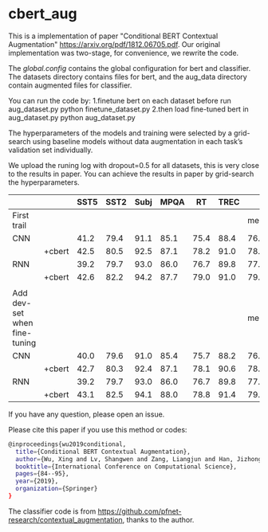 # cbert_aug
This is a implementation of paper "Conditional BERT Contextual Augmentation" https://arxiv.org/pdf/1812.06705.pdf.
Our original implementation was two-stage, for convenience, we rewrite the code. 

The *global.config* contains the global configuration for bert and classifier.
The datasets directory contains files for bert, and the aug_data directory contain augmented files for classifier.

You can run the code by: 
1.finetune bert on each dataset before run aug_dataset.py
  python finetune_dataset.py
2.then load fine-tuned bert in aug_dataset.py
  python aug_dataset.py

The hyperparameters of the models and training were selected by a grid-search using baseline models without data augmentation in each task’s validation set individually.

We upload the runing log with dropout=0.5 for all datasets, this is very close to the results in paper. You can achieve the results in paper by grid-search the hyperparameters.

|                                |        | SST5 | SST2 | Subj | MPQA | RT   | TREC |       |           |
| ------------------------------ | ------ | ---- | ---- | ---- | ---- | ---- | ---- | ----- | --------- |
| First trail                    |        |      |      |      |      |      |      | mean  | Promotion |
| CNN                            |        | 41.2 | 79.4 | 91.1 | 85.1 | 75.4 | 88.4 | 76.77 |           |
|                                | +cbert | 42.5 | 80.5 | 92.5 | 87.1 | 78.2 | 91.0 | 78.63 | +1.86     |
| RNN                            |        | 39.2 | 79.7 | 93.0 | 86.0 | 76.7 | 89.8 | 77.40 |           |
|                                | +cbert | 42.6 | 82.2 | 94.2 | 87.7 | 79.0 | 91.0 | 79.45 | +2.05     |
|                                |        |      |      |      |      |      |      |       |           |
| Add   dev-set when fine-tuning |        |      |      |      |      |      |      | mean  | Promotion |
| CNN                            |        | 40.0 | 79.6 | 91.0 | 85.4 | 75.7 | 88.2 | 76.65 |           |
|                                | +cbert | 42.7 | 80.3 | 92.4 | 87.1 | 78.1 | 90.6 | 78.53 | +1.88     |
| RNN                            |        | 39.2 | 79.7 | 93.0 | 86.0 | 76.7 | 89.8 | 77.4  |           |
|                                | +cbert | 43.1 | 82.5 | 94.1 | 88.0 | 78.8 | 91.4 | 79.65 | +2.25     |


If you have any question, please open an issue.

Please cite this paper if you use this method or codes:
```sh
@inproceedings{wu2019conditional,
  title={Conditional BERT Contextual Augmentation},
  author={Wu, Xing and Lv, Shangwen and Zang, Liangjun and Han, Jizhong and Hu, Songlin},
  booktitle={International Conference on Computational Science},
  pages={84--95},
  year={2019},
  organization={Springer}
}
```




The classifier code is from <https://github.com/pfnet-research/contextual_augmentation>, thanks to the author.
